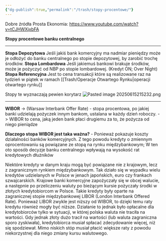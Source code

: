 ```yaml
---
{"dg-publish":true,"permalink":"/trash/stopy-procentowe/"}
---
```


Dobre źródła
	Prosta Ekonomia: https://www.youtube.com/watch?v=tCJHWXjxbFA

**Stopy procentowe banku centralnego**
****
**Stopa Depozytowa**
	Jeśli jakiś bank komercyjny ma nadmiar pieniędzy może je odłożyć do banku centralnego po stopie depozytowej, by zarobić trochę środków.
**Stopa Lombardowa**
	Jeśli jakiemuś bankowi brakuje środków, może je pożyczyć od NBP po stopie lombardowej.  (Kredyt ON; Over Night)
**Stopa Referencyjna**
	Jest to cena transakcji które są realizowane raz na tydzień w piątek w ramach [[Trash/Operacje Otwartego Rynku\|operacji otwartego rynku]]

Stopy te wyznaczają pewien korytarz
![Pasted image 20250615215232.png](/img/user/Trash/Pasted%20image%2020250615215232.png)
****
**WIBOR**
	-> (Warsaw Interbank Offer Rate) - stopa procentowa, po jakiej banki udzielają pożyczek innym bankom, ustalana w każdy dzień roboczy.
	-> WIBOR to cena, jaką jeden bank płaci drugiemu za to, że pożycza od niego pieniądze

**Dlaczego stopa WIBOR jest taka ważna?**
	- Ponieważ pokazuje koszty działalności banków komercyjnych. Z tego powodu kredyty o zmiennym oprocentowaniu są powiązane ze stopą na rynku międzybankowym; W ten oto sposób decyzje banku centralnego wpływają na wysokość rat kredytowych dłużników

Niektóre kredyty w danym kraju mogą być powiązane nie z krajowym, lecz z zagranicznym rynkiem międzybankowym. Tak działo się w wypadku wielu kredytów udzielanych w Polsce w jenach japońskich, euro czy frankach szwajcarskich. Krajowe banki komercyjne zapożyczały się w obcej walucie, a następnie po przeliczeniu waluty po bieżącym kursie pożyczały środki w złotych kredytobiorcom w Polsce. Takie kredyty były oparte na zagranicznej stopie międzybankowej LIBOR (London Interbank Offered Rate). Ponieważ LIBOR zwykle jest niższy od WIBOR, to dzięki temu raty kredytu również mogły być niższe. Działanie to jednak było opłacalne dla kredytobiorców tylko w sytuacji, w której polska waluta nie traciła na wartości. Gdy jednak złoty dużo tracił na wartości (lub waluta zagraniczna sporo zyskiwała), kredytobiorca musiał spłacać zdecydowanie więcej, niż się spodziewał. Mimo niskich stóp musiał płacić większe raty z powodu niekorzystnej dla niego zmiany kursu walutowego.